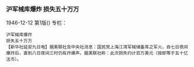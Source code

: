 ### 沪军械库爆炸  损失五十万万

1946-12-12
第1版()
专栏：

    沪军械库爆炸
    损失五十万万
    【新华社延安九日电】据美联社及中央社消息：国民党上海江湾军械储备库之军火，自七日夜间爆炸后，直到八日夜间三时仍有炸爆声。据美联社称：此次损失约计百万美元（按即等于五十亿法币）。
